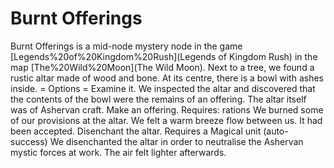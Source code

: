 # Burnt Offerings

Burnt Offerings is a mid-node mystery node in the game [Legends%20of%20Kingdom%20Rush](Legends of Kingdom Rush) in the map [The%20Wild%20Moon](The Wild Moon).
Next to a tree, we found a rustic altar made of wood and bone.
At its centre, there is a bowl with ashes inside.
= Options =
Examine it.
We inspected the altar and discovered that the contents of the bowl were the remains of an offering.
The altar itself was of Ashervan craft.
Make an offering.
Requires: rations
We burned some of our provisions at the altar.
We felt a warm breeze flow between us. It had been accepted.
Disenchant the altar.
Requires a Magical unit (auto-success)
We disenchanted the altar in order to neutralise the Ashervan mystic forces at work.
The air felt lighter afterwards.
